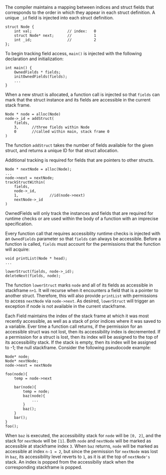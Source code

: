 The compiler maintains a mapping between indices and struct fields that corresponds to the order in which they appear in each struct definition. A unique `_id` field is injected into each struct definition.

```
struct Node {
    int val;                // index:   0
    struct Node* next;      //          1
    int _id;                //          2
};
```
To begin tracking field access, `main()` is injected with the following declaration and initialization:

```
int main() {
    OwnedFields * fields;
    initOwnedFields(fields);
    ...
}
```
When a new struct is allocated, a function call is injected so that `fields` can mark that the struct instance and its fields are accessible in the current stack frame.

```
Node * node = alloc(Node)
node->_id = addStruct(
    fields,     
    3,      //three fields within Node
    0       //called within main, stack frame 0
)

```
The function `addStruct` takes the number of fields available for the given struct, and returns a unique ID for that struct allocation. 

Additional tracking is required for fields that are pointers to other structs. 

```
Node * nextNode = alloc(Node);
...
node->next = nextNode;
trackStructWithin(
    fields,
    node->_id,
    1,              //id(node->next)
    nextNode->_id
)
```

OwnedFields will only track the instances and fields that are required for runtime checks or are used within the body of a function with an imprecise specification. 

Every function call that requires accessiblity runtime checks is injected with an `OwnedFields` parameter so that `fields` can always be accessible. Before a function is called, `fields` must account for the permissions that the function will acquire:

```
void printList(Node * head);
...

lowerStruct(fields, node->_id);
deleteNext(fields, node);
```

The function `lowerStruct` marks `node` and all of its fields as accessible in stackframe `n+1`. It will recurse when it encounters a field that is a pointer to another struct. Therefore, this will also provide `printList` with permissions to access `nextNode` via `node->next`. As desired, `lowerStruct` will trigger an exception if node is not available in the current stackframe. 

Each Field maintains the index of the stack frame at which it was most recently accessible, as well as a stack of prior indices where it was saved to a variable. Ever time a function call returns, if the permission for an accessible struct was not lost, then its accessibility index is decremented. If a permission for a struct is lost, then its index will be assigned to the top of its accessibility stack. If the stack is empty, then its index will be assigned to -1; the null stackframe. Consider the following pseudocode example:

```
Node* node;
Node* nextNode;
node->next = nextNode

foo(node){
    temp = node->next

    bar(node){
        temp = node;
        baz(node){
            ...
        }
        baz();
    }
    bar();
}
foo();

```
When `baz` is executed, the accessibility stack for `node` will be `[0, 2]`, and the stack for `nextNode` will be `[1]`. Both `node` and `nextNode` will be marked as accessible at stackframe index `3`. When `baz` returns, `node` will be marked as accessible at index `n-1 = 2`, but since the permission for `nextNode` was lost in `baz`, its accessibility level reverts to `1`, as it is at the top of `nextNode's` stack. An index is popped from the accessibiliy stack when the corresponding stackframe is popped.





